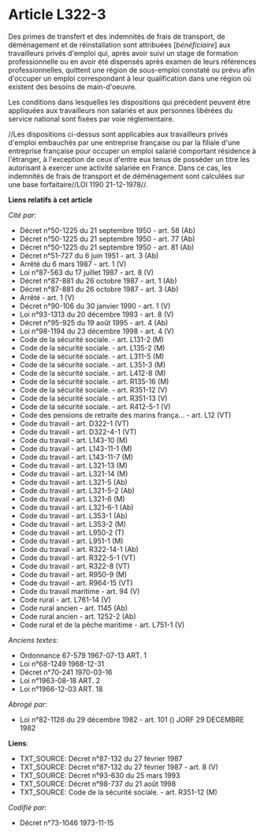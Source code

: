 # Article L322-3

Des primes de transfert et des indemnités de frais de transport, de déménagement et de réinstallation sont attribuées
[*bénéficiaire*] aux travailleurs privés d'emploi qui, après avoir suivi un stage de formation professionnelle ou en avoir
été dispensés après examen de leurs références professionnelles, quittent une région de sous-emploi constaté ou prévu afin
d'occuper un emploi correspondant à leur qualification dans une région où existent des besoins de main-d'oeuvre.

Les conditions dans lesquelles les dispositions qui précèdent peuvent être appliquées aux travailleurs non salariés et aux
personnes libérées du service national sont fixées par voie réglementaire.

//Les dispositions ci-dessus sont applicables aux travailleurs privés d'emploi embauchés par une entreprise française ou par
la filiale d'une entreprise française pour occuper un emploi salarié comportant résidence à l'étranger, à l'exception de ceux
d'entre eux tenus de posséder un titre les autorisant à exercer une activité salariée en France. Dans ce cas, les indemnités
de frais de transport et de déménagement sont calculées sur une base forfaitaire//LOI 1190 21-12-1978//.

**Liens relatifs à cet article**

_Cité par_:

  - Décret n°50-1225 du 21 septembre 1950 - art. 58 (Ab)
  - Décret n°50-1225 du 21 septembre 1950 - art. 77 (Ab)
  - Décret n°50-1225 du 21 septembre 1950 - art. 81 (Ab)
  - Décret n°51-727 du 6 juin 1951 - art. 3 (Ab)
  - Arrêté du 6 mars 1987 - art. 1 (V)
  - Loi n°87-563 du 17 juillet 1987 - art. 8 (V)
  - Décret n°87-881 du 26 octobre 1987 - art. 1 (Ab)
  - Décret n°87-881 du 26 octobre 1987 - art. 3 (Ab)
  - Arrêté - art. 1 (V)
  - Décret n°90-106 du 30 janvier 1990 - art. 1 (V)
  - Loi n°93-1313 du 20 décembre 1993 - art. 8 (V)
  - Décret n°95-925 du 19 août 1995 - art. 4 (Ab)
  - Loi n°98-1194 du 23 décembre 1998 - art. 4 (V)
  - Code de la sécurité sociale. - art. L131-2 (M)
  - Code de la sécurité sociale. - art. L135-2 (M)
  - Code de la sécurité sociale. - art. L311-5 (M)
  - Code de la sécurité sociale. - art. L351-3 (M)
  - Code de la sécurité sociale. - art. L412-8 (M)
  - Code de la sécurité sociale. - art. R135-16 (M)
  - Code de la sécurité sociale. - art. R351-12 (V)
  - Code de la sécurité sociale. - art. R351-13 (V)
  - Code de la sécurité sociale. - art. R412-5-1 (V)
  - Code des pensions de retraite des marins frança... - art. L12 (VT)
  - Code du travail - art. D322-1 (VT)
  - Code du travail - art. D322-4-1 (VT)
  - Code du travail - art. L143-10 (M)
  - Code du travail - art. L143-11-1 (M)
  - Code du travail - art. L143-11-7 (M)
  - Code du travail - art. L321-13 (M)
  - Code du travail - art. L321-14 (M)
  - Code du travail - art. L321-5 (Ab)
  - Code du travail - art. L321-5-2 (Ab)
  - Code du travail - art. L321-6 (M)
  - Code du travail - art. L321-6-1 (Ab)
  - Code du travail - art. L353-1 (Ab)
  - Code du travail - art. L353-2 (M)
  - Code du travail - art. L950-2 (T)
  - Code du travail - art. L951-1 (M)
  - Code du travail - art. R322-14-1 (Ab)
  - Code du travail - art. R322-5-1 (VT)
  - Code du travail - art. R322-8 (VT)
  - Code du travail - art. R950-9 (M)
  - Code du travail - art. R964-15 (VT)
  - Code du travail maritime - art. 94 (V)
  - Code rural - art. L761-14 (V)
  - Code rural ancien - art. 1145 (Ab)
  - Code rural ancien - art. 1252-2 (Ab)
  - Code rural et de la pêche maritime - art. L751-1 (V)

_Anciens textes_:

  - Ordonnance 67-579 1967-07-13 ART. 1
  - Loi n°68-1249 1968-12-31
  - Décret n°70-241 1970-03-16
  - Loi n°1963-08-18 ART. 2
  - Loi n°1966-12-03 ART. 18

_Abrogé par_:

  - Loi n°82-1126 du 29 décembre 1982 - art. 101 () JORF 29 DECEMBRE 1982

**Liens**:

  - TXT_SOURCE: Décret n°87-132 du 27 février 1987
  - TXT_SOURCE: Décret n°87-132 du 27 février 1987 - art. 8 (V)
  - TXT_SOURCE: Décret n°93-630 du 25 mars 1993
  - TXT_SOURCE: Décret n°98-737 du 21 août 1998
  - TXT_SOURCE: Code de la sécurité sociale. - art. R351-12 (M)

_Codifié par_:

  - Décret n°73-1046 1973-11-15

